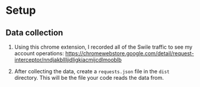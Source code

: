 # Setup

## Data collection

1. Using this chrome extension, I recorded all of the Swile traffic to see my account operations: https://chromewebstore.google.com/detail/request-interceptor/nndjakbllljidligkiacmijcdlmooblb

2. After collecting the data, create a `requests.json` file in the `dist` directory. This will be the file your code reads the data from.

